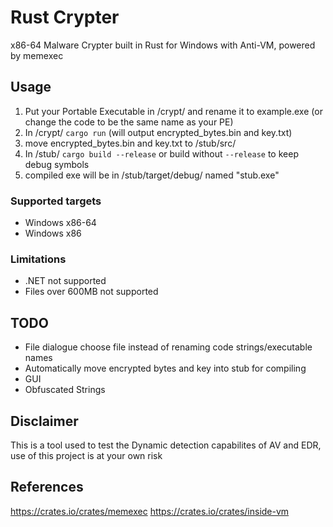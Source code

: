 # Rust Crypter
x86-64 Malware Crypter built in Rust for Windows with Anti-VM, powered by memexec

## Usage
1. Put your Portable Executable in /crypt/ and rename it to example.exe (or change the code to be the same name as your PE)
2. In /crypt/ `cargo run` 
(will output encrypted_bytes.bin and key.txt)
3. move encrypted_bytes.bin and key.txt to /stub/src/
4. In /stub/ `cargo build --release` or build without `--release` to keep debug symbols
5. compiled exe will be in /stub/target/debug/ named "stub.exe"

### Supported targets
- Windows x86-64
- Windows x86

### Limitations
- .NET not supported
- Files over 600MB not supported

## TODO
- File dialogue choose file instead of renaming code strings/executable names
- Automatically move encrypted bytes and key into stub for compiling
- GUI
- Obfuscated Strings

## Disclaimer
This is a tool used to test the Dynamic detection capabilites of AV and EDR, use of this project is at your own risk

## References
https://crates.io/crates/memexec
https://crates.io/crates/inside-vm
